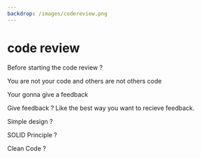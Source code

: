 ```yaml
---
backdrop: /images/codereview.png
---
```


# code review


Before starting the code review ?

You are not your code and others are not others code

Your gonna give a feedback

Give feedback ?
Like the best way you want to recieve feedback.

Simple design ?

SOLID Principle ?

Clean Code ?

<Item id="2"/>

<Page url="/4" instructions="" action="Continuer ma journée" condition="none" />

<LastPage/>
